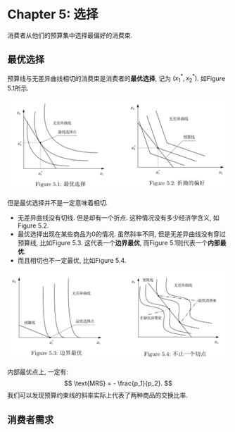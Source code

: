 # Chapter 5: 选择

消费者从他们的预算集中选择最偏好的消费束.

## 最优选择

预算线与无差异曲线相切的消费束是消费者的**最优选择**, 记为 $(x_1^*,x_2^*)$. 如Figure 5.1所示.

![](./assets/chapter_5/1.png)

但是最优选择并不是一定意味着相切.
+ 无差异曲线没有切线. 但是却有一个折点. 这种情况没有多少经济学含义, 如Figure 5.2.
+ 最优选择出现在某些商品为0的情况. 虽然斜率不同, 但是无差异曲线没有穿过预算线, 比如Figure 5.3. 这代表一个**边界最优**, 而Figure 5.1则代表一个**内部最优**.
+ 而且相切也不一定最优, 比如Figure 5.4.

![](./assets/chapter_5/2.png)

内部最优点上, 一定有: $$ \text{MRS} = - \frac{p_1}{p_2}. $$我们可以发现预算约束线的斜率实际上代表了两种商品的交换比率.

## 消费者需求